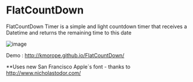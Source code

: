 # FlatCountDown
FlatCountDown Timer is a simple and light countdown timer that receives a Datetime and returns the remaining time to this date

![image](https://cloud.githubusercontent.com/assets/3497950/8531934/5d49e456-23f0-11e5-870c-7420fa273394.PNG)

Demo : http://kmorope.github.io/FlatCountDown/

**Uses new San Francisco Apple´s font - thanks to http://www.nicholastodor.com/
